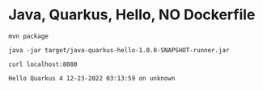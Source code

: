 # Java, Quarkus, Hello, NO Dockerfile
```
mvn package

java -jar target/java-quarkus-hello-1.0.0-SNAPSHOT-runner.jar

curl localhost:8080

Hello Quarkus 4 12-23-2022 03:13:59 on unknown
```

